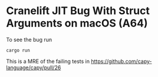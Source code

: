 # Cranelift JIT Bug With Struct Arguments on macOS (A64)

To see the bug run

```
cargo run
```

This is a MRE of the failing tests in https://github.com/capy-language/capy/pull/26
